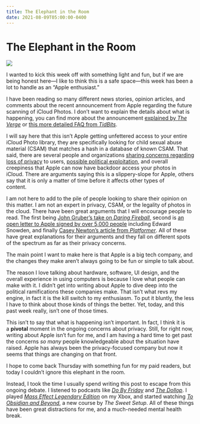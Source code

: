 ```yaml
---
title: The Elephant in the Room
date: 2021-08-09T05:00:00-0400
---
```


# The Elephant in the Room

![](https://jeffperry.b-cdn.net/21a8eb8db6.jpg)

I wanted to kick this week off with something light and fun, but if we are being honest here—I like to think this is a safe space—this week has been a lot to handle as an “Apple enthusiast.”

I have been reading so many different news stories, opinion articles, and comments about the recent announcement from Apple regarding the future scanning of iCloud Photos. I don’t want to explain the details about what is happening, you can find more about the announcement [explained by _The Verge_](https://www.theverge.com/2021/8/5/22611721/apple-csam-child-abuse-scanning-hash-system-ncmec) or [this more detailed FAQ from _TidBits_](https://tidbits.com/2021/08/07/faq-about-apples-expanded-protections-for-children/).

I will say here that this isn’t Apple getting unfettered access to your entire iCloud Photo library, they are specifically looking for child sexual abuse material (CSAM) that matches a hash in a database of known CSAM. That said, there are several people and organizations [sharing concerns regarding loss of privacy](https://twitter.com/Snowden/status/1423469854347169798?ref_src=twsrc%5Etfw%7Ctwcamp%5Etweetembed%7Ctwterm%5E1423469854347169798%7Ctwgr%5E%7Ctwcon%5Es1_c10&ref_url=https%3A%2F%2Fwww.macrumors.com%2F2021%2F08%2F06%2Fsnowden-eff-slam-plan-to-scan-messages-images%2F) to users, [possible political exploitation](https://www.eff.org/deeplinks/2020/08/one-database-rule-them-all-invisible-content-cartel-undermines-freedom-1), and overall creepiness that Apple can now have backdoor access your photos in iCloud. There are arguments saying this is a slippery-slope for Apple, others say that it is only a matter of time before it affects other types of  
content.

I am not here to add to the pile of people looking to share their opinion on this matter. I am not an expert in privacy, CSAM, or the legality of photos in the cloud. There have been great arguments that I will encourage people to read. The first being [John Gruber’s take on _Daring Fireball_](https://daringfireball.net/2021/08/apple_child_safety_initiatives_slippery_slope), second is [an open letter to Apple signed by over 5,000 people](https://appleprivacyletter.com/) including Edward Snowden, and finally [Casey Newton’s article from _Platformer_](https://www.platformer.news/p/apple-joins-the-child-safety-fight). All of these have great explanations for their arguments and they fall on different spots of the spectrum as far as their privacy concerns.

The main point I want to make here is that Apple is a big tech company, and the changes they make aren’t always going to be fun or simple to talk about.

The reason I love talking about hardware, software, UI design, and the overall experience in using computers is because I love what people can make with it. I didn’t get into writing about Apple to dive deep into the political ramifications these companies make. That isn’t what revs my engine, in fact it is the kill switch to my enthusiasm. To put it bluntly, the less I have to think about those kinds of things the better. Yet, today, and this past week really, isn’t one of those times.

This isn’t to say that what is happening isn’t important. In fact, I think it is a **pivotal** moment in the ongoing concerns about privacy. Still, for right now, writing about Apple isn’t fun for me, and I am having a hard time to get past the concerns _so many_ people knowledgeable about the situation have raised. Apple has always been the privacy-focused company but now it seems that things are changing on that front.

I hope to come back Thursday with something fun for my paid readers, but today I couldn’t ignore this elephant in the room.

Instead, I took the time I usually spend writing this post to escape from this ongoing debate. I listened to podcasts like _[Do By Friday](https://dobyfriday.com/)_ and _[The Dollop](https://allthingscomedy.com/podcast/the-dollop)_. I played _[Mass Effect Legendary Edition](https://www.ea.com/games/mass-effect/mass-effect-legendary-edition)_ on my Xbox, and started watching _[To Obsidian and Beyond](https://thesweetsetup.com/obsidian/)_, a new course by _The Sweet Setup_. All of these things have been great distractions for me, and a much-needed mental health break.
